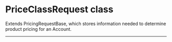 # PriceClassRequest class

Extends PricingRequestBase, which stores information needed to determine product pricing for an Account.

---
